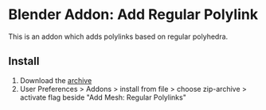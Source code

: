 # Blender Addon: Add Regular Polylink

This is an addon which adds polylinks based on regular polyhedra.

## Install

1. Download the [archive](https://github.com/txyyss/polylink/archive/v1.0.zip)
2. User Preferences > Addons > install from file > choose zip-archive > activate flag beside "Add Mesh: Regular Polylinks"
